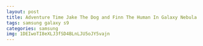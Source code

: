 ```yaml
---
layout: post
title: Adventure Time Jake The Dog and Finn The Human In Galaxy Nebula Samsung Galaxy S9 Case
tags: samsung galaxy s9
categories: samsung
img: 1DEIwoTI8eXLJ3fSD4BLnLJU5oJY5vajn
---
```

